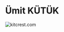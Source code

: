 # Ümit KÜTÜK


![kitcrest.com]([http://url/to/img.png](https://app.kitchrest.com/static/media/logo.e1fa4f6daeefcbc4a2db.png))
